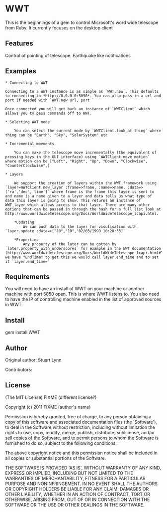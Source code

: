 WWT
===========

This is the beginnings of a gem to control Microsoft's word wide telescope from Ruby. It currently focuses on the desktop client

Features
--------

Control of pointing of telescope.
Earthquake like notifications


Examples
---------

	* Connecting to WWT 
	
	Connecting to a WWT instance is as simple as `WWT.new`. This defaults to connecting to *http://0.0.0.0:5050*. You can also pass in a url and port if needed with `WWT.new url, port ` 
	
	Once connected you will get back an instance of `WWTClient` which allows you to pass commands off to WWT. 
	
	* Selecting WWT mode 
	
		You can select the current mode by `WWTClient.look_at thing` where thing can be "Earth", "Sky", "SolarSystem" etc
		
	* Incremental movments 
		
		You can make the telescope move incrementally (the equivalent of pressing keys in the GUI interface) using `WWTClient.move motion` where motion can be ["Left", "Right", "Up", "Down", "Clockwise", "CounterClockwise",]
		
	* Layers 
	
		We support the creation of layers within the WWT framework using `layer=WWTClient.new_layer :frame=>frame, :name=>name, :data=>['ra','dec','time']` where frame is the frame this layer is sent to and name is a name given to a layer and data tells us what type of data this layer is going to show. This returns an instance of WWT_layer which allows access to that layer. There are many other options that can be passed in through the hash for a full list look at http://www.worldwidetelescope.org/Docs/WorldWideTelescope_lcapi.html. 
		
		*Updating
			We can push data to the layer for visulisation with `layer.update :data=>["10","10",'02/03/1999 10:20:33]` 
			
		*Properties 
		 	Any property of the later can be gotten by `later.property_with_underscores` for example in the WWT documentation (http://www.worldwidetelescope.org/Docs/WorldWideTelescope_lcapi.html#Table_of_Properties) we have "EndTime" to get this we would call layer.end_time and to set it `layer.end_time=`

Requirements
------------

You will need to have an install of WWT on your machine or another machine with port 5050 open. This is where WWT listens to. You also need to have the IP of controlling machine enabled in the list of approved sources in WWT.

Install
-------

gem install WWT

Author
------

Original author: Stuart Lynn

Contributors:


License
-------

(The MIT License) FIXME (different license?)

Copyright (c) 2011 FIXME (author's name)

Permission is hereby granted, free of charge, to any person obtaining
a copy of this software and associated documentation files (the
'Software'), to deal in the Software without restriction, including
without limitation the rights to use, copy, modify, merge, publish,
distribute, sublicense, and/or sell copies of the Software, and to
permit persons to whom the Software is furnished to do so, subject to
the following conditions:

The above copyright notice and this permission notice shall be
included in all copies or substantial portions of the Software.

THE SOFTWARE IS PROVIDED 'AS IS', WITHOUT WARRANTY OF ANY KIND,
EXPRESS OR IMPLIED, INCLUDING BUT NOT LIMITED TO THE WARRANTIES OF
MERCHANTABILITY, FITNESS FOR A PARTICULAR PURPOSE AND NONINFRINGEMENT.
IN NO EVENT SHALL THE AUTHORS OR COPYRIGHT HOLDERS BE LIABLE FOR ANY
CLAIM, DAMAGES OR OTHER LIABILITY, WHETHER IN AN ACTION OF CONTRACT,
TORT OR OTHERWISE, ARISING FROM, OUT OF OR IN CONNECTION WITH THE
SOFTWARE OR THE USE OR OTHER DEALINGS IN THE SOFTWARE.
